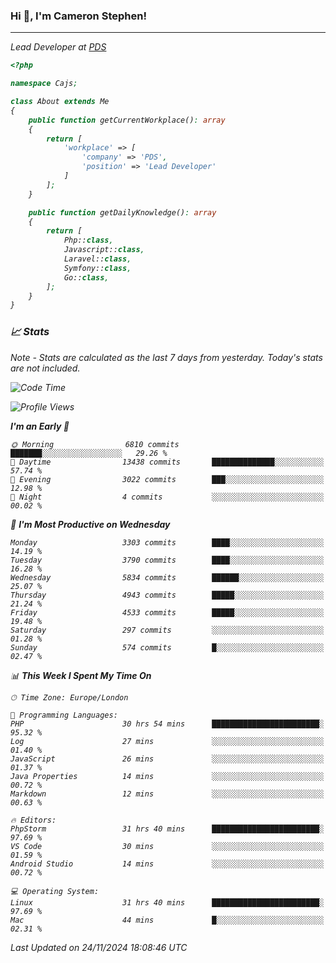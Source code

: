 ### Hi 👋, I'm Cameron Stephen!
<hr>
<p><em>Lead Developer at <a href="https://prindatasolutions.co.uk">PDS</a></p>


```php
<?php

namespace Cajs;

class About extends Me
{
    public function getCurrentWorkplace(): array
    {
        return [
            'workplace' => [
                'company' => 'PDS',
                'position' => 'Lead Developer'
            ]
        ];
    }

    public function getDailyKnowledge(): array
    {
        return [
            Php::class,
            Javascript::class,
            Laravel::class,
            Symfony::class,
            Go::class,
        ];
    }
}
```

### 📈 Stats
<p><em>Note - Stats are calculated as the last 7 days from yesterday. Today's stats are not included.</em></p>


<!--START_SECTION:waka-->
![Code Time](http://img.shields.io/badge/Code%20Time-4%2C086%20hrs%208%20mins-blue)

![Profile Views](http://img.shields.io/badge/Profile%20Views-0-blue)

**I'm an Early 🐤** 

```text
🌞 Morning                6810 commits        ███████░░░░░░░░░░░░░░░░░░   29.26 % 
🌆 Daytime                13438 commits       ██████████████░░░░░░░░░░░   57.74 % 
🌃 Evening                3022 commits        ███░░░░░░░░░░░░░░░░░░░░░░   12.98 % 
🌙 Night                  4 commits           ░░░░░░░░░░░░░░░░░░░░░░░░░   00.02 % 
```
📅 **I'm Most Productive on Wednesday** 

```text
Monday                   3303 commits        ████░░░░░░░░░░░░░░░░░░░░░   14.19 % 
Tuesday                  3790 commits        ████░░░░░░░░░░░░░░░░░░░░░   16.28 % 
Wednesday                5834 commits        ██████░░░░░░░░░░░░░░░░░░░   25.07 % 
Thursday                 4943 commits        █████░░░░░░░░░░░░░░░░░░░░   21.24 % 
Friday                   4533 commits        █████░░░░░░░░░░░░░░░░░░░░   19.48 % 
Saturday                 297 commits         ░░░░░░░░░░░░░░░░░░░░░░░░░   01.28 % 
Sunday                   574 commits         █░░░░░░░░░░░░░░░░░░░░░░░░   02.47 % 
```


📊 **This Week I Spent My Time On** 

```text
🕑︎ Time Zone: Europe/London

💬 Programming Languages: 
PHP                      30 hrs 54 mins      ████████████████████████░   95.32 % 
Log                      27 mins             ░░░░░░░░░░░░░░░░░░░░░░░░░   01.40 % 
JavaScript               26 mins             ░░░░░░░░░░░░░░░░░░░░░░░░░   01.37 % 
Java Properties          14 mins             ░░░░░░░░░░░░░░░░░░░░░░░░░   00.72 % 
Markdown                 12 mins             ░░░░░░░░░░░░░░░░░░░░░░░░░   00.63 % 

🔥 Editors: 
PhpStorm                 31 hrs 40 mins      ████████████████████████░   97.69 % 
VS Code                  30 mins             ░░░░░░░░░░░░░░░░░░░░░░░░░   01.59 % 
Android Studio           14 mins             ░░░░░░░░░░░░░░░░░░░░░░░░░   00.72 % 

💻 Operating System: 
Linux                    31 hrs 40 mins      ████████████████████████░   97.69 % 
Mac                      44 mins             █░░░░░░░░░░░░░░░░░░░░░░░░   02.31 % 
```


 Last Updated on 24/11/2024 18:08:46 UTC
<!--END_SECTION:waka-->

